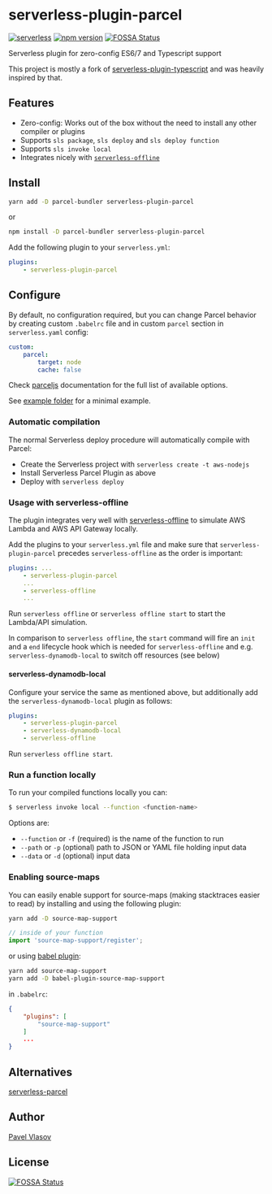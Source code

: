 # serverless-plugin-parcel

[![serverless](http://public.serverless.com/badges/v3.svg)](http://www.serverless.com) [![npm version](https://badge.fury.io/js/serverless-plugin-parcel.svg)](https://badge.fury.io/js/serverless-plugin-parcel)
[![FOSSA Status](https://app.fossa.io/api/projects/git%2Bgithub.com%2Fthreadheap%2Fserverless-plugin-parcel.svg?type=shield)](https://app.fossa.io/projects/git%2Bgithub.com%2Fthreadheap%2Fserverless-plugin-parcel?ref=badge_shield)

Serverless plugin for zero-config ES6/7 and Typescript support

This project is mostly a fork of [serverless-plugin-typescript](https://github.com/prisma/serverless-plugin-typescript) and was heavily inspired by that.

## Features

-   Zero-config: Works out of the box without the need to install any other compiler or plugins
-   Supports `sls package`, `sls deploy` and `sls deploy function`
-   Supports `sls invoke local`
-   Integrates nicely with [`serverless-offline`](https://github.com/dherault/serverless-offline)

## Install

```sh
yarn add -D parcel-bundler serverless-plugin-parcel
```

or

```sh
npm install -D parcel-bundler serverless-plugin-parcel
```

Add the following plugin to your `serverless.yml`:

```yaml
plugins:
    - serverless-plugin-parcel
```

## Configure

By default, no configuration required, but you can change Parcel behavior by creating
custom `.babelrc` file and in custom `parcel` section in `serverless.yaml` config:

```yml
custom:
    parcel:
        target: node
        cache: false
```

Check [parceljs](https://parceljs.org/) documentation for the full list of available options.

See [example folder](example) for a minimal example.

### Automatic compilation

The normal Serverless deploy procedure will automatically compile with Parcel:

-   Create the Serverless project with `serverless create -t aws-nodejs`
-   Install Serverless Parcel Plugin as above
-   Deploy with `serverless deploy`

### Usage with serverless-offline

The plugin integrates very well with [serverless-offline](https://github.com/dherault/serverless-offline) to
simulate AWS Lambda and AWS API Gateway locally.

Add the plugins to your `serverless.yml` file and make sure that `serverless-plugin-parcel`
precedes `serverless-offline` as the order is important:

```yaml
plugins: ...
    - serverless-plugin-parcel
    ...
    - serverless-offline
    ...
```

Run `serverless offline` or `serverless offline start` to start the Lambda/API simulation.

In comparison to `serverless offline`, the `start` command will fire an `init` and a `end` lifecycle hook which is needed for `serverless-offline` and e.g. `serverless-dynamodb-local` to switch off resources (see below)

#### serverless-dynamodb-local

Configure your service the same as mentioned above, but additionally add the `serverless-dynamodb-local`
plugin as follows:

```yaml
plugins:
    - serverless-plugin-parcel
    - serverless-dynamodb-local
    - serverless-offline
```

Run `serverless offline start`.

### Run a function locally

To run your compiled functions locally you can:

```bash
$ serverless invoke local --function <function-name>
```

Options are:

-   `--function` or `-f` (required) is the name of the function to run
-   `--path` or `-p` (optional) path to JSON or YAML file holding input data
-   `--data` or `-d` (optional) input data

### Enabling source-maps

You can easily enable support for source-maps (making stacktraces easier to read) by installing and using the following plugin:

```bash
yarn add -D source-map-support
```

```ts
// inside of your function
import 'source-map-support/register';
```

or using [babel plugin](https://github.com/chocolateboy/babel-plugin-source-map-support):

```bash
yarn add source-map-support
yarn add -D babel-plugin-source-map-support
```

in `.babelrc`:
```json
{
    "plugins": [
        "source-map-support"
    ]
    ...
}
```

## Alternatives

[serverless-parcel](https://github.com/johnagan/serverless-parcel)

## Author

[Pavel Vlasov](https://github.com/pavelvlasov)


## License
[![FOSSA Status](https://app.fossa.io/api/projects/git%2Bgithub.com%2Fthreadheap%2Fserverless-plugin-parcel.svg?type=large)](https://app.fossa.io/projects/git%2Bgithub.com%2Fthreadheap%2Fserverless-plugin-parcel?ref=badge_large)